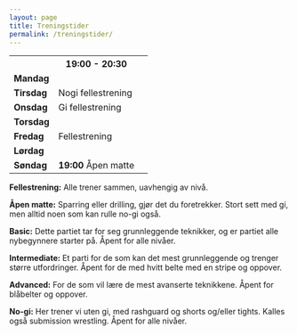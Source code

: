 ```yaml
---
layout: page
title: Treningstider
permalink: /treningstider/
---
```


<table>
<tr><th></th><th>19:00 - 20:30</th><!--th>19:30 - 21:00</th --></tr>
<tr><td style="font-weight: bold;">Mandag</td><td></td><!-- td></td --></tr>
<tr><td style="font-weight: bold;">Tirsdag</td><td>Nogi fellestrening</td><!-- td>Nogi intermediate</td --></tr>
<tr><td style="font-weight: bold;">Onsdag</td><td>Gi fellestrening</td><!-- td>Gi intermediate</td --></tr>
<tr><td style="font-weight: bold;">Torsdag</td><td></td><td></td></tr>
<tr><td style="font-weight: bold;">Fredag</td><td>Fellestrening</td><td></td></tr>
<tr><td style="font-weight: bold;">Lørdag</td><td></td><td></td></tr>
  <tr><td style="font-weight: bold;">Søndag</td><td><b>19:00</b> Åpen matte</td><td></td></tr>
</table>

<b>Fellestrening:</b> Alle trener sammen, uavhengig av nivå.

<b>Åpen matte:</b> Sparring eller drilling, gjør det du foretrekker. Stort sett med gi, men alltid noen som kan rulle no-gi også.

<b>Basic:</b> Dette partiet tar for seg grunnleggende teknikker, og er partiet alle nybegynnere starter på. Åpent for alle nivåer.

<b>Intermediate:</b> Et parti for de som kan det mest grunnleggende og trenger større utfordringer. Åpent for de med hvitt belte med en stripe og oppover.

<b>Advanced:</b> For de som vil lære de mest avanserte teknikkene. Åpent for blåbelter og oppover.

<b>No-gi:</b> Her trener vi uten gi, med rashguard og shorts og/eller tights. Kalles også submission wrestling. Åpent for alle nivåer.
